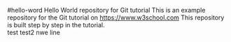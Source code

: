 #hello-word
Hello World repository for Git tutorial
This is an example repository for the Git tutorial on https://www.w3school.com
This repository is built step by step in the tutorial.   
test
test2
nwe line
